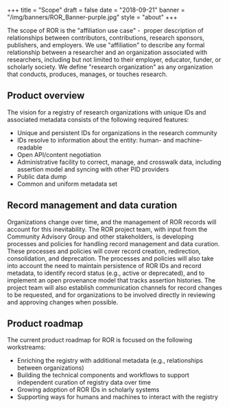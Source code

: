 +++
title = "Scope"
draft = false
date = "2018-09-21"
banner = "/img/banners/ROR_Banner-purple.jpg"
style = "about"
+++

The scope of ROR is the "affiliation use case" -  proper description of relationships between contributors, contributions, research sponsors, publishers, and employers. We use "affiliation" to describe any formal relationship between a researcher and an organization associated with researchers, including but not limited to their employer, educator, funder, or scholarly society. We define "research organization" as any organization that conducts, produces, manages, or touches research. 

## Product overview

The vision for a registry of research organizations with unique IDs and associated metadata consists of the following required features:

-   Unique and persistent IDs for organizations in the research community
-   IDs resolve to information about the entity: human- and machine-readable
-   Open API/content negotiation
-   Administrative facility to correct, manage, and crosswalk data, including assertion model and syncing with other PID providers
-   Public data dump
-   Common and uniform metadata set

## Record management and data curation

Organizations change over time, and the management of ROR records will account for this inevitability. The ROR project team, with input from the Community Advisory Group and other stakeholders, is developing processes and policies for handling record management and data curation. These processes and policies will cover record creation, redirection, consolidation, and deprecation. The processes and policies will also take into account the need to maintain persistence of ROR IDs and record metadata, to identify record status (e.g., active or deprecated), and to implement an open provenance model that tracks assertion histories. The project team will also establish communication channels for record changes to be requested, and for organizations to be involved directly in reviewing and approving changes when possible. 

## Product roadmap

The current product roadmap for ROR is focused on the following workstreams:

-   Enriching the registry with additional metadata (e.g., relationships between organizations)  
-   Building the technical components and workflows to support independent curation of registry data over time  
-   Growing adoption of ROR IDs in scholarly systems  
-   Supporting ways for humans and machines to interact with the registry  
